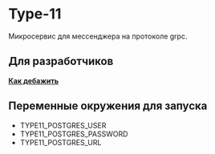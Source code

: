 # Type-11

Микросервис для мессенджера на протоколе grpc.

## Для разработчиков

**[Как дебажить](https://github.com/timattt/TypeEleven/blob/master/scripts/debug)**

## Переменные окружения для запуска

* TYPE11_POSTGRES_USER
* TYPE11_POSTGRES_PASSWORD
* TYPE11_POSTGRES_URL